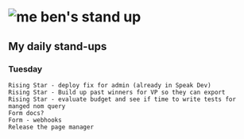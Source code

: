 # ![me](https://avatars2.githubusercontent.com/u/5232044?s=50&v=4) ben's stand up

## My daily stand-ups
 
### Tuesday

    Rising Star - deploy fix for admin (already in Speak Dev)
    Rising Star - Build up past winners for VP so they can export
    Rising Star - evaluate budget and see if time to write tests for manged nom query
    Form docs?
    Form - webhooks
    Release the page manager

